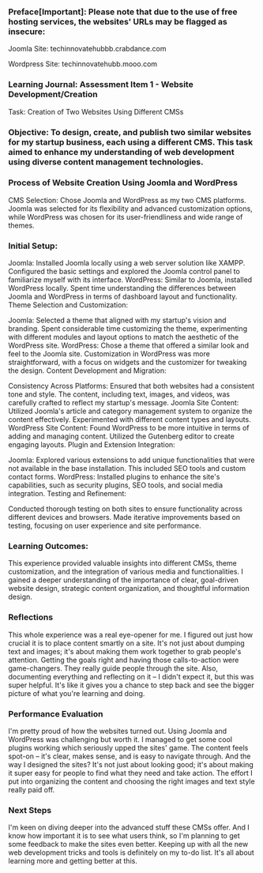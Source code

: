### Preface[Important]: Please note that due to the use of free hosting services, the websites' URLs may be flagged as insecure:

Joomla Site: techinnovatehubbb.crabdance.com

Wordpress Site: techinnovatehubb.mooo.com

### Learning Journal: Assessment Item 1 - Website Development/Creation
Task: Creation of Two Websites Using Different CMSs

### Objective: To design, create, and publish two similar websites for my startup business, each using a different CMS. This task aimed to enhance my understanding of web development using diverse content management technologies.

### Process of Website Creation Using Joomla and WordPress
CMS Selection: Chose Joomla and WordPress as my two CMS platforms. Joomla was selected for its flexibility and advanced customization options, while WordPress was chosen for its user-friendliness and wide range of themes.

### Initial Setup:

Joomla: Installed Joomla locally using a web server solution like XAMPP. Configured the basic settings and explored the Joomla control panel to familiarize myself with its interface.
WordPress: Similar to Joomla, installed WordPress locally. Spent time understanding the differences between Joomla and WordPress in terms of dashboard layout and functionality.
Theme Selection and Customization:

Joomla: Selected a theme that aligned with my startup's vision and branding. Spent considerable time customizing the theme, experimenting with different modules and layout options to match the aesthetic of the WordPress site.
WordPress: Chose a theme that offered a similar look and feel to the Joomla site. Customization in WordPress was more straightforward, with a focus on widgets and the customizer for tweaking the design.
Content Development and Migration:

Consistency Across Platforms: Ensured that both websites had a consistent tone and style. The content, including text, images, and videos, was carefully crafted to reflect my startup's message.
Joomla Site Content: Utilized Joomla's article and category management system to organize the content effectively. Experimented with different content types and layouts.
WordPress Site Content: Found WordPress to be more intuitive in terms of adding and managing content. Utilized the Gutenberg editor to create engaging layouts.
Plugin and Extension Integration:

Joomla: Explored various extensions to add unique functionalities that were not available in the base installation. This included SEO tools and custom contact forms.
WordPress: Installed plugins to enhance the site's capabilities, such as security plugins, SEO tools, and social media integration.
Testing and Refinement:

Conducted thorough testing on both sites to ensure functionality across different devices and browsers.
Made iterative improvements based on testing, focusing on user experience and site performance.

### Learning Outcomes:
This experience provided valuable insights into different CMSs, theme customization, and the integration of various media and functionalities. I gained a deeper understanding of the importance of clear, goal-driven website design, strategic content organization, and thoughtful information design.

### Reflections

This whole experience was a real eye-opener for me. I figured out just how crucial it is to place content smartly on a site. It's not just about dumping text and images; it's about making them work together to grab people's attention. Getting the goals right and having those calls-to-action were game-changers. They really guide people through the site. Also, documenting everything and reflecting on it – I didn't expect it, but this was super helpful. It's like it gives you a chance to step back and see the bigger picture of what you're learning and doing.

### Performance Evaluation

I'm pretty proud of how the websites turned out. Using Joomla and WordPress was challenging but worth it. I managed to get some cool plugins working which seriously upped the sites' game. The content feels spot-on – it's clear, makes sense, and is easy to navigate through. And the way I designed the sites? It's not just about looking good; it's about making it super easy for people to find what they need and take action. The effort I put into organizing the content and choosing the right images and text style really paid off.

### Next Steps

I'm keen on diving deeper into the advanced stuff these CMSs offer. And I know how important it is to see what users think, so I'm planning to get some feedback to make the sites even better. Keeping up with all the new web development tricks and tools is definitely on my to-do list. It's all about learning more and getting better at this.
